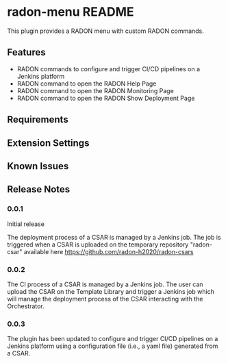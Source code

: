 # radon-menu README

This plugin provides a RADON menu with custom RADON commands.

## Features

- RADON commands to configure and trigger CI/CD pipelines on a Jenkins platform
- RADON command to open the RADON Help Page
- RADON command to open the RADON Monitoring Page
- RADON command to open the RADON Show Deployment Page 

## Requirements


## Extension Settings


## Known Issues


## Release Notes

### 0.0.1

Initial release

The deployment process of a CSAR is managed by a Jenkins job. The job is triggered when a CSAR is uploaded on the temporary repository "radon-csar" available here https://github.com/radon-h2020/radon-csars

### 0.0.2

The CI process of a CSAR is managed by a Jenkins job. The user can upload the CSAR on the Template Library and trigger a Jenkins job which will manage the deployment process of the CSAR interacting with the Orchestrator.

### 0.0.3

The plugin has been updated to configure and trigger CI/CD pipelines on a Jenkins platform using a configuration file (i.e., a yaml file) generated from a CSAR.
